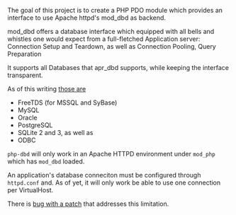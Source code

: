 The goal of this project is to create a PHP PDO module which provides
an interface to use Apache httpd's mod_dbd as backend.

mod_dbd offers a database interface which equipped with all bells
and whistles one would expect from a full-fletched Application server:
Connection Setup and Teardown, as well as Connection Pooling, Query Preparation

It supports all Databases that apr_dbd supports, while keeping the
interface transparent.

As of this writing [those are](http://httpd.apache.org/docs/current/mod/mod_dbd.html#dbdparams)

* FreeTDS (for MSSQL and SyBase)
* MySQL
* Oracle
* PostgreSQL
* SQLite 2 and 3, as well as
* ODBC


`php-dbd` will only work in an Apache HTTPD environment
under `mod_php` which has `mod_dbd` loaded.

An application's database conneciton must be configured through
`httpd.conf` and. As of yet, it will only work be able to use
one connection per VirtualHost.

There is [bug with a patch](https://issues.apache.org/bugzilla/show_bug.cgi?id=45456)
that addresses this limitation.
